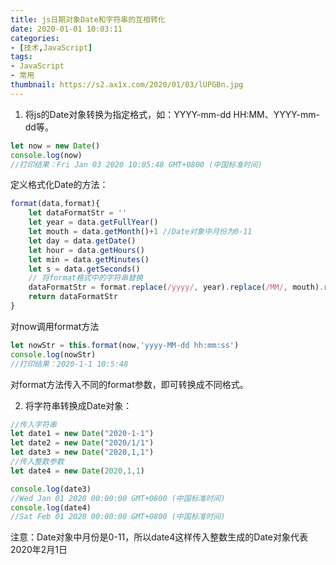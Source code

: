 ```yaml
---
title: js日期对象Date和字符串的互相转化
date: 2020-01-01 10:03:11
categories:
- [技术,JavaScript]
tags:
- JavaScript
- 常用
thumbnail: https://s2.ax1x.com/2020/01/03/lUPGBn.jpg
---
```

1. 将js的Date对象转换为指定格式，如：YYYY-mm-dd HH:MM、YYYY-mm-dd等。
```javascript
let now = new Date()
console.log(now) 
//打印结果：Fri Jan 03 2020 10:05:48 GMT+0800 (中国标准时间)
```
定义格式化Date的方法：
```javascript
format(data,format){
    let dataFormatStr = ''
    let year = data.getFullYear()
    let mouth = data.getMonth()+1 //Date对象中月份为0-11
    let day = data.getDate()
    let hour = data.getHours()
    let min = data.getMinutes()
    let s = data.getSeconds()
    // 将format格式中的字符串替换
    dataFormatStr = format.replace(/yyyy/, year).replace(/MM/, mouth).replace(/dd/, day).replace(/hh/, hour).replace(/mm/, min).replace(/ss/, s)
    return dataFormatStr
}
```
<!-- more -->
对now调用format方法
```javascript
let nowStr = this.format(now,'yyyy-MM-dd hh:mm:ss')
console.log(nowStr) 
//打印结果：2020-1-1 10:5:48
```
对format方法传入不同的format参数，即可转换成不同格式。




2. 将字符串转换成Date对象：
```javascript
//传入字符串
let date1 = new Date("2020-1-1")
let date2 = new Date("2020/1/1")
let date3 = new Date("2020,1,1")
//传入整数参数
let date4 = new Date(2020,1,1)

console.log(date3)
//Wed Jan 01 2020 00:00:00 GMT+0800 (中国标准时间)
console.log(date4)
//Sat Feb 01 2020 00:00:00 GMT+0800 (中国标准时间)
```
注意：Date对象中月份是0-11，所以date4这样传入整数生成的Date对象代表2020年2月1日